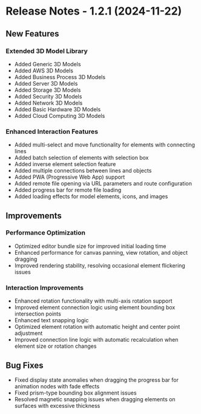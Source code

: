 # Release Notes - 1.2.1 (2024-11-22)

## New Features

### Extended 3D Model Library
- Added Generic 3D Models
- Added AWS 3D Models
- Added Business Process 3D Models
- Added Server 3D Models
- Added Storage 3D Models
- Added Security 3D Models
- Added Network 3D Models
- Added Basic Hardware 3D Models
- Added Cloud Computing 3D Models

### Enhanced Interaction Features
- Added multi-select and move functionality for elements with connecting lines
- Added batch selection of elements with selection box
- Added inverse element selection feature
- Added multiple connections between lines and objects
- Added PWA (Progressive Web App) support
- Added remote file opening via URL parameters and route configuration
- Added progress bar for remote file loading
- Added loading effects for model elements, icons, and images

## Improvements

### Performance Optimization
- Optimized editor bundle size for improved initial loading time
- Enhanced performance for canvas panning, view rotation, and object dragging
- Improved rendering stability, resolving occasional element flickering issues

### Interaction Improvements
- Enhanced rotation functionality with multi-axis rotation support
- Improved element connection logic using element bounding box intersection points
- Enhanced text snapping logic
- Optimized element rotation with automatic height and center point adjustment
- Improved connection line logic with automatic recalculation when element size or rotation changes

## Bug Fixes
- Fixed display state anomalies when dragging the progress bar for animation nodes with fade effects
- Fixed prism-type bounding box alignment issues
- Resolved magnetic snapping issues when dragging elements on surfaces with excessive thickness

